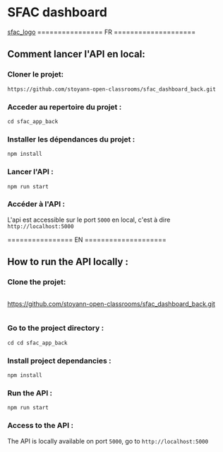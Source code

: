 # SFAC dashboard

[sfac_logo](/images/logo192.png)
================ FR ====================

## Comment lancer l'API en local:

### Cloner le projet:

```
https://github.com/stoyann-open-classrooms/sfac_dashboard_back.git
```

### Acceder au repertoire du projet :

```
cd sfac_app_back
```

### Installer les dépendances du projet :

```
npm install
```

### Lancer l'API :

```
npm run start
```

### Accéder à l'API :

L'api est accessible sur le port `5000` en local, c'est à dire `http://localhost:5000`

================ EN ====================

## How to run the API locally :

### Clone the projet:

```

```

https://github.com/stoyann-open-classrooms/sfac_dashboard_back.git

```

```

### Go to the project directory :

```
cd cd sfac_app_back
```

### Install project dependancies :

```
npm install
```

### Run the API :

```
npm run start
```

### Access to the API :

The API is locally available on port `5000`, go to `http://localhost:5000`
